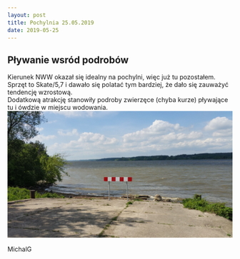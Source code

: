 ```yaml
---
layout: post
title: Pochylnia 25.05.2019
date: 2019-05-25
---
```


## Pływanie wsród podrobów  

Kierunek NWW okazał się idealny na pochylni, więc już tu pozostałem.  
Sprzęt to Skate/5,7 i dawało się polatać tym bardziej, że dało się zauważyć tendencję wzrostową.  
Dodatkową atrakcję stanowiły podroby zwierzęce (chyba kurze) pływające tu i ówdzie w miejscu wodowania.  
![Kierunek NWW](https://raw.githubusercontent.com/naspocie/blog/master/images/2019-05-25-Pochylnia/kierunekNWW.jpg "Kierunek NWW")  

MichalG
